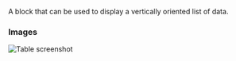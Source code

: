 A block that can be used to display a vertically oriented list of data.

### Images

![Table screenshot](https://gitlab.com/appsemble/appsemble/-/raw/0.20.45/config/assets/list.png)
